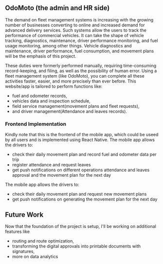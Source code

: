 ## OdoMoto (the admin and HR side)

The demand on fleet management systems is increasing with the growing number of businesses 
converting to online and increased demand for advanced delivery services. Such systems allow the 
users to track the performance of commercial vehicles. It can take the shape of vehicle tracking, 
diagnostics, maintenance, driver performance monitoring, and fuel usage monitoring, among other 
things. Vehicle diagnostics and maintenance, driver performance, fuel consumption, and movement 
plans will be the emphasis of this project.

These duties were formerly performed manually, requiring time-consuming record-keeping, and 
filing, as well as the possibility of human error. Using a fleet management system (like OdoMoto), you can 
complete all these activities faster, easier, and more precisely than ever before. This website/app is tailored to perform functions like:

- fuel and odometer records,
- vehicles data and inspection schedule,
- field service management(movement plans and fleet requests),
- and driver management(Attendance and leaves records).

### Frontend Implementation

Kindly note that this is the frontend of the mobile app, which could be useed by all users and is implemented using React Native.
The mobile app allows the drivers to:
- check their daily movement plan and record fuel and odometer data per trip
- register attendance and request leaves
- get push notifications on different operations attendance and leaves approval and the movement plan for the next day

The mobile app allows the drivers to:
- check their daily movement plan and request new movement plans
- get push notifications on generating the movement plan for the next day

## Future Work

Now that the foundation of the project is setup, I'll be working on additional features like
- routing and route optimization,
- transforming the digital approvals into printable documents with signatures,
- more on data analytics
